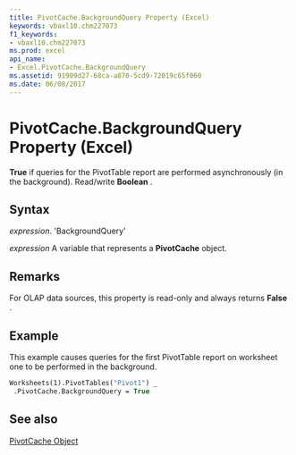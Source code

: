 ```yaml
---
title: PivotCache.BackgroundQuery Property (Excel)
keywords: vbaxl10.chm227073
f1_keywords:
- vbaxl10.chm227073
ms.prod: excel
api_name:
- Excel.PivotCache.BackgroundQuery
ms.assetid: 91909d27-68ca-a870-5cd9-72019c65f060
ms.date: 06/08/2017
---
```



# PivotCache.BackgroundQuery Property (Excel)

 **True** if queries for the PivotTable report are performed asynchronously (in the background). Read/write **Boolean** .


## Syntax

 _expression_. 'BackgroundQuery'

 _expression_ A variable that represents a **PivotCache** object.


## Remarks

For OLAP data sources, this property is read-only and always returns  **False** .


## Example

This example causes queries for the first PivotTable report on worksheet one to be performed in the background.


```vb
Worksheets(1).PivotTables("Pivot1") _ 
 .PivotCache.BackgroundQuery = True
```


## See also


[PivotCache Object](Excel.PivotCache.md)

